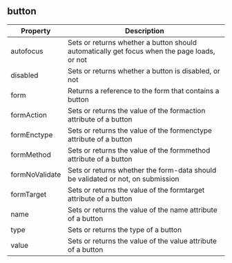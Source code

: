 ## button

| Property | Description |
| --- | --- |
| autofocus | Sets or returns whether a button should automatically get focus when the page loads, or not |
| disabled | Sets or returns whether a button is disabled, or not |
| form | Returns a reference to the form that contains a button |
| formAction | Sets or returns the value of the formaction attribute of a button |
| formEnctype | Sets or returns the value of the formenctype attribute of a button |
| formMethod | Sets or returns the value of the formmethod attribute of a button |
| formNoValidate | Sets or returns whether the form-data should be validated or not, on submission |
| formTarget | Sets or returns the value of the formtarget attribute of a button |
| name | Sets or returns the value of the name attribute of a button |
| type | Sets or returns the type of a button |
| value | Sets or returns the value of the value attribute of a button |
